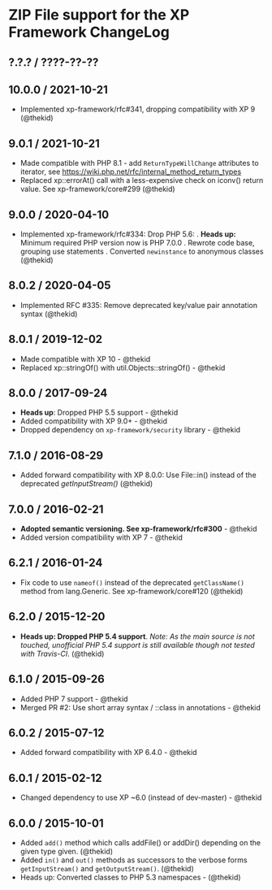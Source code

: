 ZIP File support for the XP Framework ChangeLog
========================================================================

## ?.?.? / ????-??-??

## 10.0.0 / 2021-10-21

* Implemented xp-framework/rfc#341, dropping compatibility with XP 9
  (@thekid)

## 9.0.1 / 2021-10-21

* Made compatible with PHP 8.1 - add `ReturnTypeWillChange` attributes to
  iterator, see https://wiki.php.net/rfc/internal_method_return_types
* Replaced xp::errorAt() call with a less-expensive check on iconv() return
  value. See xp-framework/core#299
  (@thekid)

## 9.0.0 / 2020-04-10

* Implemented xp-framework/rfc#334: Drop PHP 5.6:
  . **Heads up:** Minimum required PHP version now is PHP 7.0.0
  . Rewrote code base, grouping use statements
  . Converted `newinstance` to anonymous classes
  (@thekid)

## 8.0.2 / 2020-04-05

* Implemented RFC #335: Remove deprecated key/value pair annotation syntax
  (@thekid)

## 8.0.1 / 2019-12-02

* Made compatible with XP 10 - @thekid
* Replaced xp::stringOf() with util.Objects::stringOf() - @thekid

## 8.0.0 / 2017-09-24

* **Heads up**: Dropped PHP 5.5 support - @thekid
* Added compatibility with XP 9.0+ - @thekid
* Dropped dependency on `xp-framework/security` library - @thekid

## 7.1.0 / 2016-08-29

* Added forward compatibility with XP 8.0.0: Use File::in() instead of
  the deprecated *getInputStream()*
  (@thekid)

## 7.0.0 / 2016-02-21

* **Adopted semantic versioning. See xp-framework/rfc#300** - @thekid 
* Added version compatibility with XP 7 - @thekid

## 6.2.1 / 2016-01-24

* Fix code to use `nameof()` instead of the deprecated `getClassName()`
  method from lang.Generic. See xp-framework/core#120
  (@thekid)

## 6.2.0 / 2015-12-20

* **Heads up: Dropped PHP 5.4 support**. *Note: As the main source is not
  touched, unofficial PHP 5.4 support is still available though not tested
  with Travis-CI*.
  (@thekid)

## 6.1.0 / 2015-09-26

* Added PHP 7 support - @thekid
* Merged PR #2: Use short array syntax / ::class in annotations - @thekid

## 6.0.2 / 2015-07-12

* Added forward compatibility with XP 6.4.0 - @thekid

## 6.0.1 / 2015-02-12

* Changed dependency to use XP ~6.0 (instead of dev-master) - @thekid

## 6.0.0 / 2015-10-01

* Added `add()` method which calls addFile() or addDir() depending on the
  given type given.
  (@thekid)
* Added `in()` and `out()` methods as successors to the verbose forms 
  `getInputStream()` and `getOutputStream()`.
  (@thekid)
* Heads up: Converted classes to PHP 5.3 namespaces - (@thekid)
